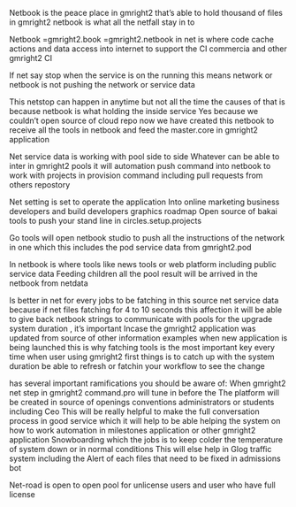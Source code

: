 Netbook is the peace place in gmright2 that’s able to hold thousand of files in gmright2 netbook is what all the netfall stay in to 

Netbook =gmright2.book =gmright2.netbook in net is where code cache actions and data access into internet to support the CI commercia and other gmright2 CI 

If net say stop when the service is on the running this means network or netbook is not pushing the network or service data 

This netstop can happen in anytime but not all the time the causes of that is because netbook is what holding the inside service 
Yes because we couldn’t open source of cloud repo now we have created this netbook to receive all the tools in netbook and feed the master.core in gmright2 application 

Net service data is working with pool side to side Whatever can be able to inter in gmright2 pools it will automation push command into netbook to work with projects in provision command including pull requests from others repostory 

Net setting is set to operate the application 
Into online marketing business developers and build developers graphics roadmap 
Open source of bakai tools to push your stand  line in circles.setup.projects 

Go tools will open netbook studio to push all the instructions of the network in one which this includes the pod service data from gmright2.pod 

In netbook is where tools like news tools or web platform including public service data 
Feeding children all the pool result will be arrived in the netbook from netdata 

Is better in net for every jobs to be fatching in this source net service data because if net files fatching for 4 to 10 seconds this affection it will be able to give back netbook strings to communicate with pools for the upgrade system duration , it’s important Incase the gmright2 application was updated from source of other information examples when new application is being launched  this is why fatching tools is the most important key every time when user using gmright2 first things is to catch up with the system duration be able to refresh or fatchin your workflow to see the change 



has several important ramifications you should be aware of:    When gmright2  net step in gmright2 command.pro will tune in before the 
The platform will be created in source of openings conventions administrators or students including Ceo 
This will be really helpful to make the full conversation process in good service which it  will help to be able helping the system on how to work automation in milestones application or other gmright2 application 
Snowboarding which the jobs is to keep colder the temperature of system down or in normal conditions 
This will else help in Glog traffic system including the 
Alert of  each files that need to be fixed in admissions bot 

Net-road is open to open pool for unlicense users and user who have full license 




 





